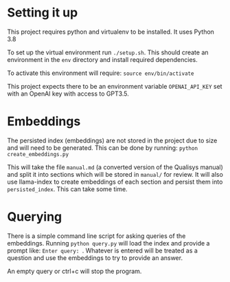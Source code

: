 # Setting it up
This project requires python and virtualenv to be installed. It uses Python 3.8

To set up the virtual environment run `./setup.sh`. This should create an environment in the `env` directory and install required dependencies.

To activate this environment will require:
`source env/bin/activate`

This project expects there to be an environment variable `OPENAI_API_KEY` set with an OpenAI key with access to GPT3.5.

# Embeddings
The persisted index (embeddings) are not stored in the project due to size and will need to be generated. This can be done by running: 
`python create_embeddings.py`

This will take the file `manual.md` (a converted version of the Qualisys manual) and split it into sections which will be stored in `manual/` for review. It will also use llama-index to create embeddings of each section and persist them into `persisted_index`. This can take some time.

# Querying
There is a simple command line script for asking queries of the embeddings. Running `python query.py` will load the index and provide a prompt like: `Enter query: `. Whatever is entered will be treated as a question and use the embeddings to try to provide an answer.

An empty query or ctrl+c will stop the program.
